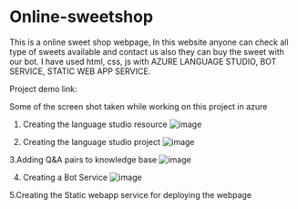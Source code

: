 # Online-sweetshop

This is a online sweet shop webpage, In this website anyone can check all type of sweets available and contact us also they can buy the sweet with our bot.
I have used html, css, js with AZURE LANGUAGE STUDIO, BOT SERVICE, STATIC WEB APP SERVICE.

Project demo link: 

Some of the screen shot taken while working on this project in azure

1. Creating the language studio resource
![image](https://github.com/ReshmaKalabattula/Online-sweetshop/assets/113781790/5a3042ce-bfe2-48bf-97e4-53ec7e1bb0d0)

2. Creating the language studio project
![image](https://github.com/ReshmaKalabattula/Online-sweetshop/assets/113781790/5f7e28d6-45a3-4f9a-b93a-cf35ad9c9deb)

3.Adding Q&A pairs to knowledge base
![image](https://github.com/ReshmaKalabattula/Online-sweetshop/assets/113781790/d65bcef4-402d-4796-adff-854285a4668b)

4. Creating a Bot Service
![image](https://github.com/ReshmaKalabattula/Online-sweetshop/assets/113781790/044a980e-ab9d-42d2-b0df-cc9191f20196)

5.Creating the Static webapp service for deploying the webpage
